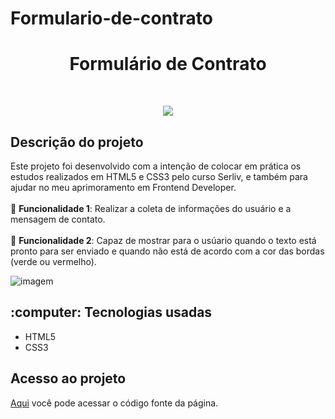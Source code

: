 # Formulario-de-contrato

<h1 align="center"> Formulário de Contrato </h1>

<br>
<p align="center">
  <img src="https://img.shields.io/badge/%20STATUS%20-%20CONCLU%C3%8DDO%20%20%20%20-44CC1?style=flat-square"/>
</p>

<h2>Descrição do projeto</h2>

Este projeto foi desenvolvido com a intenção de colocar em prática os estudos realizados em HTML5 e CSS3 pelo curso Serliv, e também para ajudar no meu aprimoramento em Frontend Developer.<br>
<br>:wrench: <b>Funcionalidade 1</b>: Realizar a coleta de informações do usuário e a mensagem de contato. <br><br>
:wrench: <b>Funcionalidade 2</b>: Capaz de mostrar para o usúario quando o texto está pronto para ser enviado e quando não está de acordo com a cor das bordas (verde ou vermelho).

![imagem](https://github.com/vini-rbeiro/Formulario-de-contrato/assets/95951039/bf4ba161-4b3e-46e0-9b90-e0fb153175e5)



<h2>:computer: Tecnologias usadas</h2>

<ul>
  <li>HTML5</li>
  <li>CSS3</li>
</ul>

<h2>Acesso ao projeto</h2>

<a href="https://github.com/vini-rbeiro/formulario-de-contrato">Aqui</a> você pode acessar o código fonte da página.
